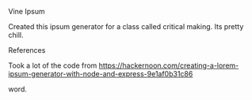 Vine Ipsum

Created this ipsum generator for a class called critical making. Its pretty chill. 


References 

Took a lot of the code from https://hackernoon.com/creating-a-lorem-ipsum-generator-with-node-and-express-9e1af0b31c86

word. 
